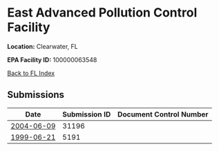 # East Advanced Pollution Control Facility

**Location:** Clearwater, FL

**EPA Facility ID:** 100000063548

[Back to FL Index](../../index.md)

## Submissions

| Date | Submission ID | Document Control Number |
|------|--------------|-------------------------|
| [2004-06-09](submissions/31196.md) | 31196 |  |
| [1999-06-21](submissions/5191.md) | 5191 |  |

